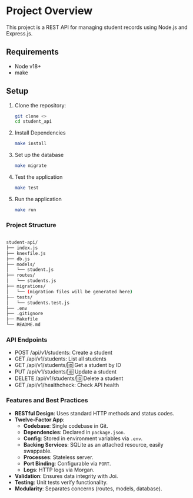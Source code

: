 # Project Overview
This project is a REST API for managing student records using Node.js and Express.js.

## Requirements
- Node v18+
- make

## Setup

1. Clone the repository:
   ```bash
   git clone <>
   cd student_api
   ```
2. Install Dependencies
    ```bash
    make install
    ```
3. Set up the database
    ```bash
    make migrate
    ```
4. Test the application
    ```bash
    make test
    ```
5. Run the application
    ```bash
    make run
    ```
### Project Structure
```bash

student-api/
├── index.js
├── knexfile.js
├── db.js
├── models/
│   └── student.js
├── routes/
│   └── students.js
├── migrations/
│   └── (migration files will be generated here)
├── tests/
│   └── students.test.js
├── .env
├── .gitignore
├── Makefile
└── README.md
```

### API Endpoints
- POST /api/v1/students: Create a student
- GET /api/v1/students: List all students
- GET /api/v1/students/:id: Get a student by ID
- PUT /api/v1/students/:id: Update a student
- DELETE /api/v1/students/:id: Delete a student
- GET /api/v1/healthcheck: Check API health

### Features and Best Practices

- **RESTful Design**: Uses standard HTTP methods and status codes.
- **Twelve-Factor App**:
  - **Codebase**: Single codebase in Git.
  - **Dependencies**: Declared in `package.json`.
  - **Config**: Stored in environment variables via `.env`.
  - **Backing Services**: SQLite as an attached resource, easily swappable.
  - **Processes**: Stateless server.
  - **Port Binding**: Configurable via `PORT`.
  - **Logs**: HTTP logs via Morgan.
- **Validation**: Ensures data integrity with Joi.
- **Testing**: Unit tests verify functionality.
- **Modularity**: Separates concerns (routes, models, database).


